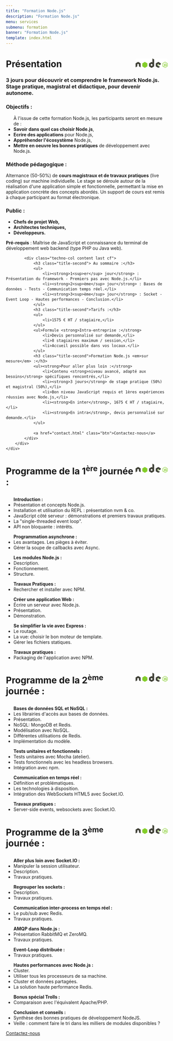 ```yaml
---
title: "Formation Node.js"
description: "Formation Node.js"
menu: services
submenu: formation
banner: "Formation Node.js"
template: index.html
---
```

<div class="techno-logo">
	<div class="wrap cf">
		<div class="inner">
			<h2 style="font-size:2em;"><img src="img/logo-nodejs.svg" alt="Node.js" style="width:100px;float:right;">Présentation</h2>
		</div>
	</div>
</div>

<section class="section">
	<div class="wrap cf">
		<div class="inner">
			<h3 class="title-second">3 jours pour découvrir et comprendre le framework Node.js.<br>Stage pratique, magistral et didactique, pour devenir autonome.</h3>
			<div class="techno-col content cf">
				<h3 class="title-second">Objectifs :</h3>
				<ul>À l'issue de cette formation Node.js, les participants seront en mesure de :
					<li><strong>Savoir dans quel cas choisir Node.js</strong>,</li>
					<li><strong>Ecrire des applications</strong> pour Node.js,</li>
					<li><strong>Appréhender l'écosystème</strong> Node.js,</li>
					<li><strong>Mettre en oeuvre les bonnes pratiques</strong> de développement avec Node.js.</li>
				</ul>
				<h3 class="title-second">Méthode pédagogique :</h3>
				<p>Alternance (50-50%) de <strong>cours magistraux et de travaux pratiques</strong> (live coding) sur machine individuelle. Le stage se déroule autour de la réalisation d'une application simple et fonctionnelle, permettant la mise en application concrète des concepts abordés. Un support de cours est remis à chaque participant au format électronique.</p>
				<h3 class="title-second">Public :</h3>
				<ul><strong>
					<li>Chefs de projet Web,</li>
					<li>Architectes techniques,</li>
					<li>Développeurs.</li>
					</strong>
				</ul>
				<p><strong>Pré-requis</strong> : Maîtrise de JavaScript et connaissance du terminal de développement web backend (type PHP ou Java web).</p>
			</div>

			<div class="techno-col content last cf">
				<h3 class="title-second"> Au sommaire :</h3>
				<ul>
					<li><strong>1<sup>er</sup> jour</strong> : Présentation du framework - Premiers pas avec Node.js.</li>
					<li><strong>2<sup>ème</sup> jour</strong> : Bases de données - Tests - Communication temps réel.</li>
					<li><strong>3<sup>ème</sup> jour</strong> : Socket - Event Loop - Hautes performances - Conclusion.</li>
				</ul>
				<h3 class="title-second">Tarifs :</h3>
				<ul>
					<li>1575 € HT / stagiaire,</li>
				</ul>
				<ul>Formule <strong>Intra-entreprise :</strong>
					<li>Devis personnalisé sur demande,</li>
					<li>8 stagiaires maximum / session,</li>
					<li>Accueil possible dans vos locaux.</li>
				</ul>
				<h3 class="title-second">Formation Node.js <em>sur mesure</em> :</h3>
				<ul><strong>Pour aller plus loin :</strong>
					<li>Contenu <strong>niveau avancé, adapté aux besoins</strong> spécifiques rencontrés,</li>
					<li><strong>3 jours</strong> de stage pratique (50%) et magistral (50%),</li>
					<li>Bon niveau JavaScript requis et 1ères expériences réussies avec Node.js,</li>
					<li><strong>En inter</strong>, 1675 € HT / stagiaire,</li>
					<li><strong>En intra</strong>, devis personnalisé sur demande.</li>
				</ul>

				<a href="contact.html" class="btn">Contactez-nous</a>
			</div>
		</div>
	</div>
</section>

<div class="techno-logo">
	<div class="wrap cf">
		<div class="inner">
			<h3 style="font-size:2em;">
				<img src="img/logo-nodejs.svg" alt="Node.js" style="width:100px;float:right;">
				Programme de la 1<sup>ère</sup> journée :
			</h3>
		</div>
	</div>
</div>
<section class="section">
	<div class="wrap cf">
		<div class="inner">
			<div class="techno-col content cf">
				<ul><strong>Introduction :</strong>
					<li>Présentation et concepts Node.js.</li>
					<li>Installation et utilisation du REPL : présentation nvm & co.</li>
					<li>JavaScript côté serveur : démonstrations et premiers travaux pratiques.</li>
					<li>La "single-threaded event loop".</li>
					<li>API non bloquante : intérêts.</li>
				</ul>
				<ul><strong>Programmation asynchrone :</strong>
					<li>Les avantages. Les pièges à éviter.</li>
					<li>Gérer la soupe de callbacks avec Async.</li>
				</ul>
				<ul><strong>Les modules Node.js :</strong>
					<li>Description.</li>
					<li>Fonctionnement.</li>
					<li>Structure.</li>
				</ul>
			</div>
			<div class="techno-col content last cf">
				<ul><strong>Travaux Pratiques :</strong>
					<li>Rechercher et installer avec NPM.</li>
				</ul>
				<ul><strong>Créer une application Web :</strong>
					<li>Écrire un serveur avec Node.js.</li>
					<li>Présentation.</li>
					<li>Démonstration.</li>
				</ul>
				<ul><strong>Se simplifier la vie avec Express :</strong>
					<li>Le routage.</li>
					<li>La vue: choisir le bon moteur de template.</li>
					<li>Gérer les fichiers statiques.</li>
				</ul>
				<ul><strong>Travaux pratiques :</strong>
					<li>Packaging de l'application avec NPM.</li>
				</ul>
			</div>
		</div>
	</div>
</section>

<div class="techno-logo">
	<div class="wrap cf">
		<div class="inner">
			<h3 style="font-size:2em;">
				<img src="img/logo-nodejs.svg" alt="Node.js" style="width:100px;float:right;">
				Programme de la 2<sup>ème</sup> journée :
			</h3>
		</div>
	</div>
</div>
<section class="section">
	<div class="wrap cf">
		<div class="inner">
			<div class="techno-col content cf">
				<ul><strong>Bases de données SQL et NoSQL :</strong>
					<li>Les librairies d'accès aux bases de données.</li>
					<li>Présentation.</li>
					<li>NoSQL: MongoDB et Redis.</li>
					<li>Modélisation avec NoSQL.</li>
					<li>Différentes utilisations de Redis.</li>
					<li>Implémentation du modèle.</li>
				</ul>
				<ul><strong>Tests unitaires et fonctionnels :</strong>
					<li>Tests unitaires avec Mocha (atelier).</li>
					<li>Tests fonctionnels avec les headless browsers.</li>
					<li>Intégration avec npm.</li>
				</ul>
			</div>
			<div class="techno-col content last cf">
				<ul><strong>Communication en temps réel :</strong>
					<li>Définition et problématiques.</li>
					<li>Les technologies à disposition.</li>
					<li>Intégration des WebSockets HTML5 avec Socket.IO.</li>
				</ul>
				<ul><strong>Travaux pratiques :</strong>
					<li>Server-side events, websockets avec Socket.IO.</li>
				</ul>
			</div>
		</div>
	</div>
</section>

<div class="techno-logo">
	<div class="wrap cf">
		<div class="inner">
			<h3 style="font-size:2em;">
				<img src="img/logo-nodejs.svg" alt="Node.js" style="width:100px;float:right;">
				Programme de la 3<sup>ème</sup> journée :
			</h3>
		</div>
	</div>
</div>

<section class="section">
	<div class="wrap cf">
		<div class="inner">
			<div class="techno-col content cf">
				<ul><strong>Aller plus loin avec Socket.IO :</strong>
					<li>Manipuler la session utilisateur.</li>
					<li>Description.</li>
					<li>Travaux pratiques.</li>
				</ul>
				<ul><strong>Regrouper les sockets :</strong>
					<li>Description.</li>
					<li>Travaux pratiques.</li>
				</ul>
				<ul><strong>Communication inter-process en temps réel :</strong>
					<li>Le pub/sub avec Redis.</li>
					<li>Travaux pratiques.</li>
				</ul>
				<ul><strong>AMQP dans Node.js :</strong>
					<li>Présentation RabbitMQ et ZeroMQ.</li>
					<li>Travaux pratiques.</li>
				</ul>
				<ul><strong>Event-Loop distribuée :</strong>
					<li>Travaux pratiques.</li>
				</ul>
			</div>
			<div class="techno-col content last cf">
				<ul><strong>Hautes performances avec Node.js :</strong>
					<li>Cluster.</li>
					<li>Utiliser tous les processeurs de sa machine.</li>
					<li>Cluster et données partagées.</li>
					<li>La solution haute performance Redis.</li>
				</ul>
				<ul><strong>Bonus spécial Trolls :</strong>
					<li>Comparaison avec l'équivalent Apache/PHP.</li>
				</ul>
				<ul><strong>Conclusion et conseils :</strong>
					<li>Synthèse des bonnes pratiques de développement NodeJS.</li>
					<li>Veille : comment faire le tri dans les milliers de modules disponibles ?</li>
				</ul>
				<a href="contact.html" class="btn">Contactez-nous</a>
			</div>
		</div>
	</div>
</section>
